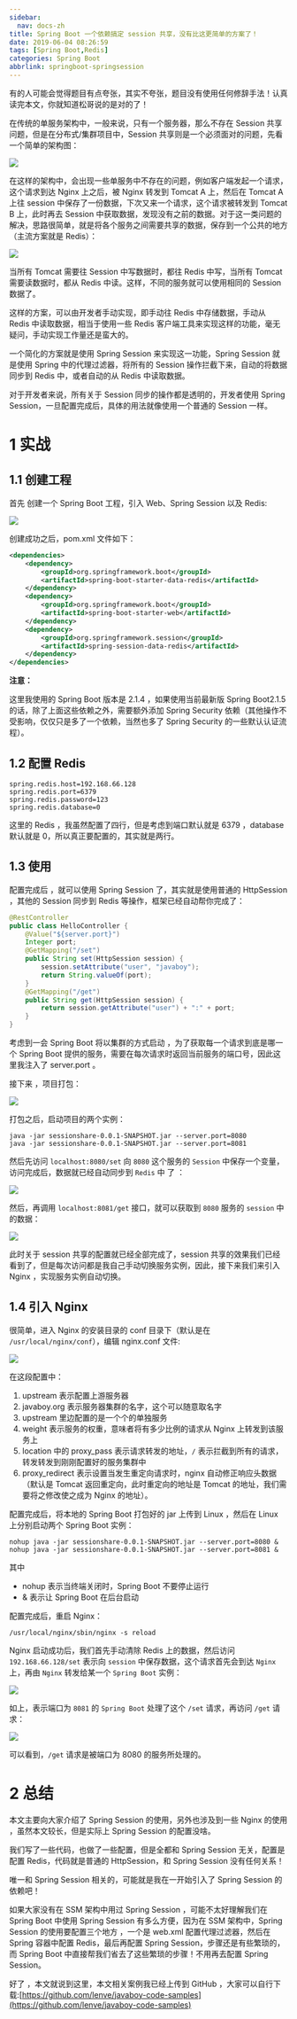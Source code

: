 ```yaml
---
sidebar:
  nav: docs-zh
title: Spring Boot 一个依赖搞定 session 共享，没有比这更简单的方案了！
date: 2019-06-04 08:26:59
tags: [Spring Boot,Redis]
categories: Spring Boot
abbrlink: springboot-springsession
---
```

有的人可能会觉得题目有点夸张，其实不夸张，题目没有使用任何修辞手法！认真读完本文，你就知道松哥说的是对的了！

<!--more-->

在传统的单服务架构中，一般来说，只有一个服务器，那么不存在 Session 共享问题，但是在分布式/集群项目中，Session 共享则是一个必须面对的问题，先看一个简单的架构图：

![](http://www.javaboy.org/images/boot/14-1.png)

在这样的架构中，会出现一些单服务中不存在的问题，例如客户端发起一个请求，这个请求到达 Nginx 上之后，被 Nginx 转发到 Tomcat A 上，然后在 Tomcat A 上往 session 中保存了一份数据，下次又来一个请求，这个请求被转发到 Tomcat B  上，此时再去 Session 中获取数据，发现没有之前的数据。对于这一类问题的解决，思路很简单，就是将各个服务之间需要共享的数据，保存到一个公共的地方（主流方案就是 Redis）：

![](http://www.javaboy.org/images/boot/14-2.png)

当所有 Tomcat 需要往 Session 中写数据时，都往 Redis 中写，当所有 Tomcat 需要读数据时，都从 Redis 中读。这样，不同的服务就可以使用相同的 Session 数据了。

这样的方案，可以由开发者手动实现，即手动往 Redis 中存储数据，手动从 Redis 中读取数据，相当于使用一些 Redis 客户端工具来实现这样的功能，毫无疑问，手动实现工作量还是蛮大的。

一个简化的方案就是使用 Spring Session 来实现这一功能，Spring Session 就是使用 Spring 中的代理过滤器，将所有的 Session 操作拦截下来，自动的将数据 同步到 Redis 中，或者自动的从 Redis 中读取数据。

对于开发者来说，所有关于 Session 同步的操作都是透明的，开发者使用 Spring Session，一旦配置完成后，具体的用法就像使用一个普通的 Session 一样。

# 1 实战

## 1.1 创建工程

首先 创建一个 Spring Boot 工程，引入 Web、Spring Session 以及 Redis:

![](http://www.javaboy.org/images/boot/14-3.png)

创建成功之后，pom.xml 文件如下：

```xml
<dependencies>
    <dependency>
        <groupId>org.springframework.boot</groupId>
        <artifactId>spring-boot-starter-data-redis</artifactId>
    </dependency>
    <dependency>
        <groupId>org.springframework.boot</groupId>
        <artifactId>spring-boot-starter-web</artifactId>
    </dependency>
    <dependency>
        <groupId>org.springframework.session</groupId>
        <artifactId>spring-session-data-redis</artifactId>
    </dependency>
</dependencies>
```

**注意：**

这里我使用的 Spring Boot 版本是 2.1.4 ，如果使用当前最新版 Spring Boot2.1.5 的话，除了上面这些依赖之外，需要额外添加 Spring Security 依赖（其他操作不受影响，仅仅只是多了一个依赖，当然也多了 Spring Security 的一些默认认证流程）。

## 1.2 配置 Redis

```properties
spring.redis.host=192.168.66.128
spring.redis.port=6379
spring.redis.password=123
spring.redis.database=0
```

这里的 Redis ，我虽然配置了四行，但是考虑到端口默认就是 6379 ，database 默认就是 0，所以真正要配置的，其实就是两行。

## 1.3 使用

配置完成后 ，就可以使用 Spring Session 了，其实就是使用普通的 HttpSession ，其他的 Session 同步到 Redis 等操作，框架已经自动帮你完成了：

```java
@RestController
public class HelloController {
    @Value("${server.port}")
    Integer port;
    @GetMapping("/set")
    public String set(HttpSession session) {
        session.setAttribute("user", "javaboy");
        return String.valueOf(port);
    }
    @GetMapping("/get")
    public String get(HttpSession session) {
        return session.getAttribute("user") + ":" + port;
    }
}
```

考虑到一会 Spring Boot 将以集群的方式启动 ，为了获取每一个请求到底是哪一个 Spring  Boot 提供的服务，需要在每次请求时返回当前服务的端口号，因此这里我注入了 server.port 。

接下来 ，项目打包：

![](http://www.javaboy.org/images/boot/14-4.png)

打包之后，启动项目的两个实例：

```
java -jar sessionshare-0.0.1-SNAPSHOT.jar --server.port=8080
java -jar sessionshare-0.0.1-SNAPSHOT.jar --server.port=8081
```

然后先访问 `localhost:8080/set` 向 `8080` 这个服务的 `Session` 中保存一个变量，访问完成后，数据就已经自动同步到 `Redis`  中 了 ：

![](http://www.javaboy.org/images/boot/14-5.png)

然后，再调用 `localhost:8081/get` 接口，就可以获取到 `8080` 服务的 `session` 中的数据：

![](http://www.javaboy.org/images/boot/14-6.png)

此时关于 session 共享的配置就已经全部完成了，session 共享的效果我们已经看到了，但是每次访问都是我自己手动切换服务实例，因此，接下来我们来引入 Nginx ，实现服务实例自动切换。

## 1.4 引入 Nginx

很简单，进入  Nginx 的安装目录的 conf 目录下（默认是在 `/usr/local/nginx/conf`），编辑 nginx.conf 文件:

![](http://www.javaboy.org/images/boot/14-7.png)

在这段配置中：

1. upstream 表示配置上游服务器
2. javaboy.org 表示服务器集群的名字，这个可以随意取名字
3. upstream 里边配置的是一个个的单独服务
4. weight 表示服务的权重，意味者将有多少比例的请求从 Nginx 上转发到该服务上
5. location 中的 proxy_pass 表示请求转发的地址，`/` 表示拦截到所有的请求，转发转发到刚刚配置好的服务集群中
6. proxy_redirect 表示设置当发生重定向请求时，nginx 自动修正响应头数据（默认是 Tomcat 返回重定向，此时重定向的地址是 Tomcat 的地址，我们需要将之修改使之成为 Nginx 的地址）。

配置完成后，将本地的 Spring Boot 打包好的 jar 上传到 Linux ，然后在 Linux 上分别启动两个 Spring Boot 实例：

```
nohup java -jar sessionshare-0.0.1-SNAPSHOT.jar --server.port=8080 &
nohup java -jar sessionshare-0.0.1-SNAPSHOT.jar --server.port=8081 &
```

其中

- nohup 表示当终端关闭时，Spring Boot 不要停止运行
- & 表示让 Spring Boot 在后台启动

配置完成后，重启 Nginx：

```
/usr/local/nginx/sbin/nginx -s reload
```

Nginx 启动成功后，我们首先手动清除 Redis 上的数据，然后访问 `192.168.66.128/set` 表示向 `session` 中保存数据，这个请求首先会到达 `Nginx` 上，再由 `Nginx` 转发给某一个 `Spring Boot` 实例：

![](http://www.javaboy.org/images/boot/14-8.png)

如上，表示端口为 `8081` 的 `Spring Boot` 处理了这个 `/set` 请求，再访问 `/get` 请求：

![](http://www.javaboy.org/images/boot/14-9.png)

可以看到，`/get` 请求是被端口为 8080 的服务所处理的。

# 2 总结

本文主要向大家介绍了 Spring Session 的使用，另外也涉及到一些 Nginx 的使用 ，虽然本文较长，但是实际上 Spring Session 的配置没啥。

我们写了一些代码，也做了一些配置，但是全都和 Spring Session 无关，配置是配置 Redis，代码就是普通的 HttpSession，和 Spring Session 没有任何关系！

唯一和 Spring Session 相关的，可能就是我在一开始引入了 Spring Session 的依赖吧！

如果大家没有在 SSM 架构中用过 Spring Session ，可能不太好理解我们在 Spring Boot 中使用 Spring Session 有多么方便，因为在 SSM 架构中，Spring Session 的使用要配置三个地方 ，一个是 web.xml 配置代理过滤器，然后在 Spring 容器中配置 Redis，最后再配置 Spring Session，步骤还是有些繁琐的，而 Spring Boot 中直接帮我们省去了这些繁琐的步骤！不用再去配置 Spring Session。

好了 ，本文就说到这里，本文相关案例我已经上传到 GitHub ，大家可以自行下载:[https://github.com/lenve/javaboy-code-samples](https://github.com/lenve/javaboy-code-samples)